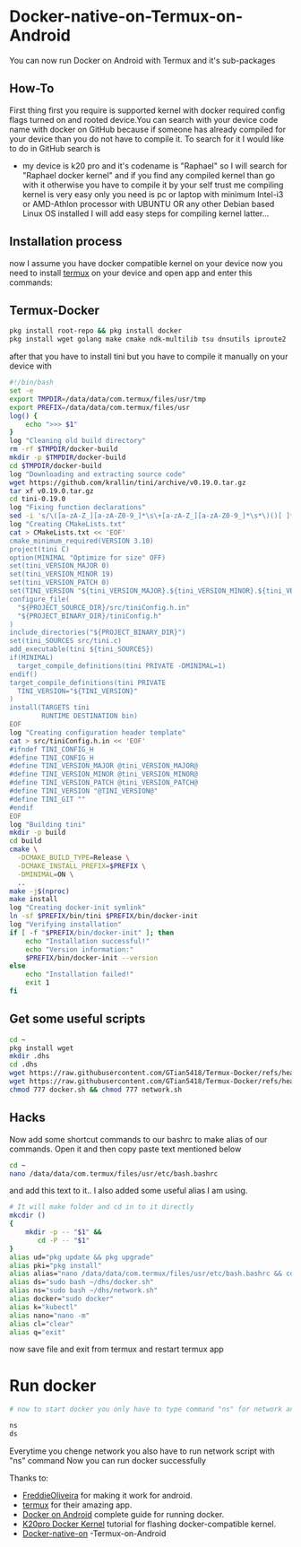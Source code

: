 # Docker-native-on-Termux-on-Android
You can now run Docker on Android with Termux and it's sub-packages

## How-To
First thing first you require is supported kernel with docker required config flags turned on and rooted device.You can search with your device code name with docker on GitHub because if someone has already compiled for your device
than you do not have to compile it. To search for it I would like to do in GitHub search is

- my device is k20 pro and it's codename is "Raphael"
so I will search for "Raphael docker kernel"
and if you find any compiled kernel than go with it otherwise you have to compile it by your self
trust me compiling kernel is very easy only you need is pc or laptop with minimum Intel-i3 or AMD-Athlon processor with UBUNTU
OR any other Debian based Linux OS installed
I will add easy steps for compiling kernel latter...

## Installation process
now I assume you have docker compatible kernel on your device now you need to install [termux](https://github.com/termux/termux-app/actions/workflows/debug_build.yml) on your device and open app and enter this commands:

## Termux-Docker

```bash
pkg install root-repo && pkg install docker
pkg install wget golang make cmake ndk-multilib tsu dnsutils iproute2
```
after that you have to install tini but you have to compile it manually on your device with

```bash
#!/bin/bash
set -e
export TMPDIR=/data/data/com.termux/files/usr/tmp
export PREFIX=/data/data/com.termux/files/usr
log() {
    echo ">>> $1"
}
log "Cleaning old build directory"
rm -rf $TMPDIR/docker-build
mkdir -p $TMPDIR/docker-build
cd $TMPDIR/docker-build
log "Downloading and extracting source code"
wget https://github.com/krallin/tini/archive/v0.19.0.tar.gz
tar xf v0.19.0.tar.gz
cd tini-0.19.0
log "Fixing function declarations"
sed -i 's/\([a-zA-Z_][a-zA-Z0-9_]*\s\+[a-zA-Z_][a-zA-Z0-9_]*\s*\)()[ ]*{/\1(void) {/g' src/tini.c
log "Creating CMakeLists.txt"
cat > CMakeLists.txt << 'EOF'
cmake_minimum_required(VERSION 3.10)
project(tini C)
option(MINIMAL "Optimize for size" OFF)
set(tini_VERSION_MAJOR 0)
set(tini_VERSION_MINOR 19)
set(tini_VERSION_PATCH 0)
set(TINI_VERSION "${tini_VERSION_MAJOR}.${tini_VERSION_MINOR}.${tini_VERSION_PATCH}")
configure_file(
  "${PROJECT_SOURCE_DIR}/src/tiniConfig.h.in"
  "${PROJECT_BINARY_DIR}/tiniConfig.h"
)
include_directories("${PROJECT_BINARY_DIR}")
set(tini_SOURCES src/tini.c)
add_executable(tini ${tini_SOURCES})
if(MINIMAL)
  target_compile_definitions(tini PRIVATE -DMINIMAL=1)
endif()
target_compile_definitions(tini PRIVATE
  TINI_VERSION="${TINI_VERSION}"
)
install(TARGETS tini
        RUNTIME DESTINATION bin)
EOF
log "Creating configuration header template"
cat > src/tiniConfig.h.in << 'EOF'
#ifndef TINI_CONFIG_H
#define TINI_CONFIG_H
#define TINI_VERSION_MAJOR @tini_VERSION_MAJOR@
#define TINI_VERSION_MINOR @tini_VERSION_MINOR@
#define TINI_VERSION_PATCH @tini_VERSION_PATCH@
#define TINI_VERSION "@TINI_VERSION@"
#define TINI_GIT ""
#endif
EOF
log "Building tini"
mkdir -p build
cd build
cmake \
  -DCMAKE_BUILD_TYPE=Release \
  -DCMAKE_INSTALL_PREFIX=$PREFIX \
  -DMINIMAL=ON \
  ..
make -j$(nproc)
make install
log "Creating docker-init symlink"
ln -sf $PREFIX/bin/tini $PREFIX/bin/docker-init
log "Verifying installation"
if [ -f "$PREFIX/bin/docker-init" ]; then
    echo "Installation successful!"
    echo "Version information:"
    $PREFIX/bin/docker-init --version
else
    echo "Installation failed!"
    exit 1
fi
```

## Get some useful scripts
```bash
cd ~
pkg install wget
mkdir .dhs
cd .dhs
wget https://raw.githubusercontent.com/GTian5418/Termux-Docker/refs/heads/main/docker.sh
wget https://raw.githubusercontent.com/GTian5418/Termux-Docker/refs/heads/main/network.sh
chmod 777 docker.sh && chmod 777 network.sh
```
## Hacks
 
Now add some shortcut commands to our bashrc to make alias of our commands. Open it and then copy paste text mentioned below
 
```bash
cd ~
nano /data/data/com.termux/files/usr/etc/bash.bashrc
```
and add this text to it..
I also added some useful alias I am using.
 
```bash
# It will make folder and cd in to it directly
mkcdir ()
{
    mkdir -p -- "$1" &&
       cd -P -- "$1"
}
alias ud="pkg update && pkg upgrade"
alias pki="pkg install"
alias alias="nano /data/data/com.termux/files/usr/etc/bash.bashrc && cd ~"
alias ds="sudo bash ~/dhs/docker.sh"
alias ns="sudo bash ~/dhs/network.sh"
alias docker="sudo docker"
alias k="kubectl"
alias nano="nano -m"
alias cl="clear"
alias q="exit"
```
now save file and exit from termux and restart termux app

# Run docker

```bash
# now to start docker you only have to type command "ns" for network and "ds" for docker daemon to start

ns
ds
```
Everytime you chenge network you also have to run network script with "ns" command 
Now you can run docker successfully

Thanks to:
- [FreddieOliveira](https://github.com/FreddieOliveira) for making it work for android.
- [termux](https://github.com/termux) for their amazing app.
- [Docker on Android](https://gist.github.com/FreddieOliveira/efe850df7ff3951cb62d74bd770dce27#3-running) complete guide for running docker.
- [K20pro Docker Kernel](https://blog.csdn.net/qq_39341687/article/details/134996369) tutorial for flashing docker-compatible kernel.
- [Docker-native-on](https://github.com/Morakhiyasaiyam/Docker-native-on-Termux-on-Android) -Termux-on-Android

